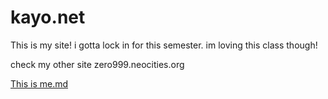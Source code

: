 # kayo.net

This is my site! 
i gotta lock in for this semester. im loving this class though!

check my other site zero999.neocities.org

<a href="Read.txt">This is me.md</a>
